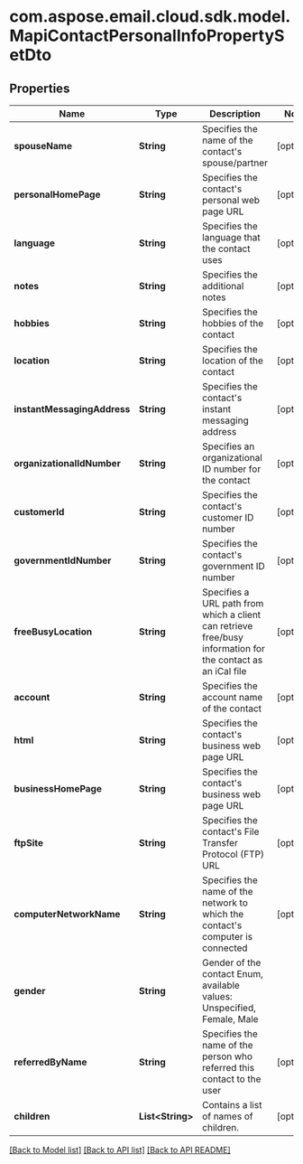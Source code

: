 
# com.aspose.email.cloud.sdk.model.MapiContactPersonalInfoPropertySetDto

## Properties
Name | Type | Description | Notes
------------ | ------------- | ------------- | -------------
**spouseName** | **String** | Specifies the name of the contact&#39;s spouse/partner              |  [optional]
**personalHomePage** | **String** | Specifies the contact&#39;s personal web page URL              |  [optional]
**language** | **String** | Specifies the language that the contact uses              |  [optional]
**notes** | **String** | Specifies the additional notes              |  [optional]
**hobbies** | **String** | Specifies the hobbies of the contact              |  [optional]
**location** | **String** | Specifies the location of the contact              |  [optional]
**instantMessagingAddress** | **String** | Specifies the contact&#39;s instant messaging address              |  [optional]
**organizationalIdNumber** | **String** | Specifies an organizational ID number for the contact              |  [optional]
**customerId** | **String** | Specifies the contact&#39;s customer ID number              |  [optional]
**governmentIdNumber** | **String** | Specifies the contact&#39;s government ID number              |  [optional]
**freeBusyLocation** | **String** | Specifies a URL path from which a client can retrieve free/busy information for the contact as an iCal file              |  [optional]
**account** | **String** | Specifies the account name of the contact              |  [optional]
**html** | **String** | Specifies the contact&#39;s business web page URL              |  [optional]
**businessHomePage** | **String** | Specifies the contact&#39;s business web page URL              |  [optional]
**ftpSite** | **String** | Specifies the contact&#39;s File Transfer Protocol (FTP) URL              |  [optional]
**computerNetworkName** | **String** | Specifies the name of the network to which the contact&#39;s computer is connected              |  [optional]
**gender** | **String** | Gender of the contact Enum, available values: Unspecified, Female, Male | 
**referredByName** | **String** | Specifies the name of the person who referred this contact to the user              |  [optional]
**children** | **List&lt;String&gt;** | Contains a list of names of children.              |  [optional]


[[Back to Model list]](README.md#documentation-for-models) [[Back to API list]](README.md#documentation-for-api-endpoints) [[Back to API README]](README.md)

